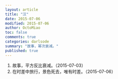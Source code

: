```yaml
---
layout: article
title: "汉"
date: 2015-07-06
modified: 2015-07-06
author: OctoMiao
toc: false
comments: true
categories: darlsode
summary: "故事，幂次衰减。"
published: true
---
```




1. 故事，平方反比衰减。（2015-07-03）
2. 在时差中旅行，景色死去，唯有时差。（2015-07-06）